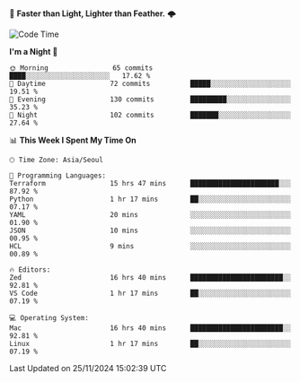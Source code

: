 :rocket: **Faster than Light, Lighter than Feather.** 🌩️


<!--START_SECTION:waka-->
![Code Time](http://img.shields.io/badge/Code%20Time-613%20hrs%2025%20mins-blue)

**I'm a Night 🦉** 

```text
🌞 Morning                65 commits          ████░░░░░░░░░░░░░░░░░░░░░   17.62 % 
🌆 Daytime                72 commits          █████░░░░░░░░░░░░░░░░░░░░   19.51 % 
🌃 Evening                130 commits         █████████░░░░░░░░░░░░░░░░   35.23 % 
🌙 Night                  102 commits         ███████░░░░░░░░░░░░░░░░░░   27.64 % 
```


📊 **This Week I Spent My Time On** 

```text
🕑︎ Time Zone: Asia/Seoul

💬 Programming Languages: 
Terraform                15 hrs 47 mins      ██████████████████████░░░   87.92 % 
Python                   1 hr 17 mins        ██░░░░░░░░░░░░░░░░░░░░░░░   07.17 % 
YAML                     20 mins             ░░░░░░░░░░░░░░░░░░░░░░░░░   01.90 % 
JSON                     10 mins             ░░░░░░░░░░░░░░░░░░░░░░░░░   00.95 % 
HCL                      9 mins              ░░░░░░░░░░░░░░░░░░░░░░░░░   00.89 % 

🔥 Editors: 
Zed                      16 hrs 40 mins      ███████████████████████░░   92.81 % 
VS Code                  1 hr 17 mins        ██░░░░░░░░░░░░░░░░░░░░░░░   07.19 % 

💻 Operating System: 
Mac                      16 hrs 40 mins      ███████████████████████░░   92.81 % 
Linux                    1 hr 17 mins        ██░░░░░░░░░░░░░░░░░░░░░░░   07.19 % 
```


 Last Updated on 25/11/2024 15:02:39 UTC
<!--END_SECTION:waka-->
